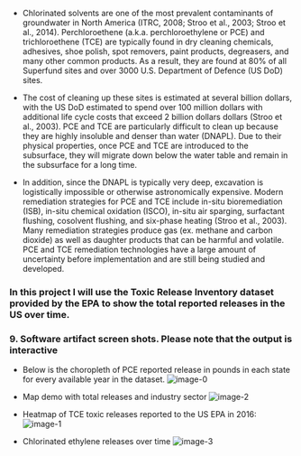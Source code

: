 * Chlorinated solvents are one of the most prevalent contaminants of groundwater in North America
(ITRC, 2008; Stroo et al., 2003; Stroo et al., 2014). Perchloroethene (a.k.a. perchloroethylene or PCE) and trichloroethene (TCE) 
are typically found in dry cleaning chemicals, adhesives, shoe polish, spot removers, paint products, degreasers, 
and many other common products. As a result, they are found at 80% of all Superfund sites and over 3000 U.S. Department of Defence (US DoD) sites. 

* The cost of cleaning up these sites is estimated at several billion dollars, with the US DoD estimated to spend over 
100 million dollars with additional life cycle costs that exceed 2 billion dollars dollars (Stroo et al., 2003). 
PCE and TCE are particularly difficult to clean up because they are highly insoluble and denser than water (DNAPL). Due 
to their physical properties, once PCE and TCE are introduced to the subsurface, they will migrate down below the water table
and remain in the subsurface for a long time. 
* In addition, since the DNAPL is typically very deep, excavation is logistically 
impossible or otherwise astronomically expensive. Modern remediation strategies for PCE and TCE include in-situ bioremediation
(ISB), in-situ chemical oxidation (ISCO), in-situ air sparging, surfactant flushing, cosolvent flushing, and six-phase heating 
(Stroo et al., 2003). Many remediation strategies produce gas (ex. methane and carbon dioxide) as well as daughter products 
that can be harmful and volatile. PCE and TCE remediation technologies have a large amount of uncertainty before
implementation and are still being studied and developed.

### In this project I will use the Toxic Release Inventory dataset provided by the EPA to show the total reported releases in the US over time.

### 9. Software artifact screen shots. Please note that the output is interactive

 * Below is the choropleth of PCE reported release in pounds in each state for every available year in the dataset.
![image-0](https://user-images.githubusercontent.com/42674764/59290734-e0ddbd00-8c3e-11e9-8cad-099d1aec48bb.png)

* Map demo with total releases and industry sector
![image-2](https://user-images.githubusercontent.com/42674764/59290835-184c6980-8c3f-11e9-97d8-a48cc0af3e30.png)

* Heatmap of TCE toxic releases reported to the US EPA in 2016:
![image-1](https://user-images.githubusercontent.com/42674764/59290814-0bc81100-8c3f-11e9-94d5-ff7caabe3315.png)

* Chlorinated ethylene releases over time
![image-3](https://user-images.githubusercontent.com/42674764/59290841-200c0e00-8c3f-11e9-84b9-46175cb50da0.png)

